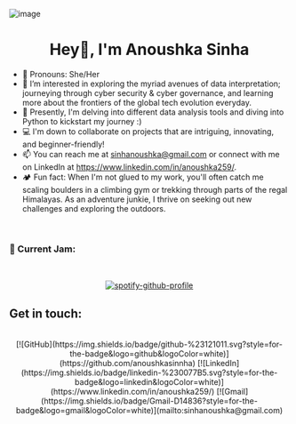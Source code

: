 ![image](https://github.com/anoushkasinnha/anoushkasinnha/assets/161167661/ab850a63-dc80-4d20-be36-36fbc80d0896)

<h1 </h1>
<h1 align="center">Hey👋, I'm Anoushka Sinha</h1>

 
- 🦩 Pronouns: She/Her
- 🔭 I’m interested in exploring the myriad avenues of data interpretation; journeying through cyber security & cyber governance, and learning more about the frontiers of the global tech evolution everyday.  
- 💾 Presently, I'm delving into different data analysis tools and diving into Python to kickstart my journey :)
- 💻 I'm down to collaborate on projects that are intriguing, innovating, and beginner-friendly! 
- 📫 You can reach me at sinhanoushka@gmail.com or connect with me on LinkedIn at https://www.linkedin.com/in/anoushka259/. 
- 🏕 Fun fact: When I'm not glued to my work, you'll often catch me scaling boulders in a climbing gym or trekking through parts of the regal Himalayas. As an adventure junkie, I thrive on seeking out new challenges and exploring the outdoors.
<!---
anoushkasinnha/anoushkasinnha is a ✨ special ✨ repository because its `README.md` (this file) appears on your GitHub profile.
You can click the Preview link to take a look at your changes.
---></h3>    
<br>

<summary><h3>🎵 Current Jam:</h3></summary>
<div align="center">
<br>
  
[![spotify-github-profile](https://spotify-github-profile.vercel.app/api/view?uid=31bof622wbktai6gt6vjltkxn7ny&cover_image=true&theme=default&show_offline=false&background_color=272020&interchange=true&bar_color=345232&bar_color_cover=true)](https://github.com/kittinan/spotify-github-profile)

</div>
<summary><h2>Get in touch: </h2></summary>
<div align="center">
<br>
[![GitHub](https://img.shields.io/badge/github-%23121011.svg?style=for-the-badge&logo=github&logoColor=white)](https://github.com/anoushkasinnha)
[![LinkedIn](https://img.shields.io/badge/linkedin-%230077B5.svg?style=for-the-badge&logo=linkedin&logoColor=white)](https://www.linkedin.com/in/anoushka259/)
[![Gmail](https://img.shields.io/badge/Gmail-D14836?style=for-the-badge&logo=gmail&logoColor=white)](mailto:sinhanoushka@gmail.com)
